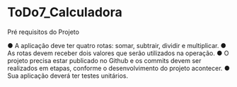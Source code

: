# ToDo7_Calculadora

Pré requisitos do Projeto

● A aplicação deve ter quatro rotas: somar, subtrair, dividir e multiplicar.
● As rotas devem receber dois valores que serão utilizados na operação.
● O projeto precisa estar publicado no Github e os commits devem ser realizados em etapas,
conforme o desenvolvimento do projeto acontecer.
● Sua aplicação deverá ter testes unitários.
